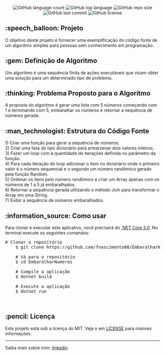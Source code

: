 <div id="readme" class="Box-body readme blob js-code-block-container">
  <article class="markdown-body entry-content p-3 p-md-6" itemprop="text">
    <p align="center">
      <img alt="GitHub language count" src="https://img.shields.io/github/languages/count/fnascimento00/EmbaralharNumeros">
      <img alt="GitHub top language" src="https://img.shields.io/github/languages/top/fnascimento00/EmbaralharNumeros">
      <img alt="GitHub repo size" src="https://img.shields.io/github/repo-size/fnascimento00/EmbaralharNumeros">
      <img alt="GitHub last commit" src="https://img.shields.io/github/last-commit/fnascimento00/EmbaralharNumeros">
      <img alt="Github license" src="https://img.shields.io/github/license/fnascimento00/EmbaralharNumeros">
    </p>
    <h2>:speech_balloon: Projeto</h2>
    <p>
        O objetivo deste projeto é fornecer uma exemplificação do código fonte de um algoritmo simples para pessoas sem conhecimento em programação.
    </p>
    <h2>:gem: Definição de Algoritmo</h2>
    <p>Um algoritmo é uma sequência finita de ações executáveis que visam obter uma solução para um determinado tipo de problema.</p>
    <h2>:thinking: Problema Proposto para o Algoritmo</h2>
    <p>A proposta do algoritmo é gerar uma lista com 5 números começando com 1 e terminando com 5, embaralhar os números e retornar a sequência de números gerada.</p>
    <h2>:man_technologist: Estrutura do Código Fonte</h2>
    <span class="pl-c"><span class="pl-c">1)</span> Criar uma função para gerar a sequência de números.</span><br/>
    <span class="pl-c"><span class="pl-c">2)</span> Criar uma lista do tipo dicionário para armarzenar dois valores inteiros.</span><br/>
    <span class="pl-c"><span class="pl-c">3)</span> Fazer um loop com a quantidade de iterações definida no parâmetro da função.</span><br/>
    <span class="pl-c"><span class="pl-c">4)</span> Para cada iteração do loop adicionar o item no dicionário onde o primeiro valor é o número sequencial e o segundo um número randômico gerado pela função Random.</span><br/>
    <span class="pl-c"><span class="pl-c">5)</span> Ordenar os itens pelo número randômico e criar um Array apenas com os números de 1 a 5 já embaralhados.</span><br/>
    <span class="pl-c"><span class="pl-c">6)</span> Retornar a sequência gerada utilizando o método Join para transformar o Array em uma String.</span><br/>
    <span class="pl-c"><span class="pl-c">7)</span> Exibir a sequência de números embaralhados.</span>
    <h2>:information_source:</a> Como usar </h2>
    <p>Para clonar e executar este aplicativo, você precisará do <a href="https://dotnet.microsoft.com/en-us/download/dotnet/3.0" rel="nofollow">.NET Core 3.0</a>. No terminal execute os seguintes comandos:</p>
    <div class="highlight highlight-source-shell">
    <pre><span class="pl-c"><span class="pl-c">#</span> Clonar o repositório</span>
    $ git clone https://github.com/fnascimento00/EmbaralharNumeros <br/>
    <span class="pl-c"><span class="pl-c">#</span> Vá para o repositório</span>
    $ <span class="pl-c1">cd</span> EmbaralharNumeros <br/>
    <span class="pl-c"><span class="pl-c">#</span> Compile a aplicação</span>
    $ dotnet build <br/>
    <span class="pl-c"><span class="pl-c">#</span> Execute a aplicação</span>
    $ dotnet run <br/>
    </div>
    <h2>:pencil: Licença</h2>
    <p>Este projeto está sob a licença do MIT. Veja o em <a href="https://github.com/fnascimento00/EmbaralharNumeros/blob/master/LICENSE.txt" rel="nofollow">LICENSE</a> para maiores informações.</p>
    <hr>
    <p>Saiba mais sobre mim: <a href="https://www.linkedin.com/in/flávio-nascimento-8089a232/" rel="nofollow">linkedin</a></p>
  </article>
</div>
